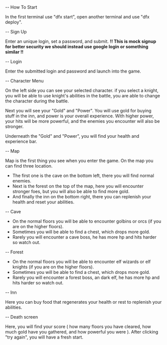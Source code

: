 -- How To Start

  In the first terminal use "dfx start", open another terminal and use "dfx deploy".

-- Sign Up

  Enter an unique login, set a password, and submit.
  **!! This is mock signup for better security we should instead use google login or something similar !!**

-- Login 

  Enter the submitted login and password and launch into the game.

-- Character Menu

  On the left side you can see your selected character. if you select a knight,
  you will be able to use knight's abilities in the battle,
  you are able to change the character during the battle.

  Next you will see your "Gold" and "Power".
  You will use gold for buying stuff in the inn, and power is your overall experience.
  With higher power, your hits will be more powerful,
  and the enemies you encounter will also be stronger.

  Underneath the "Gold" and "Power", you will find your health and experience bar.

-- Map

  Map is the first thing you see when you enter the game. On the map you can find three location.
  - The first one is the cave on the bottom left, there you will find normal enemies.
  - Next is the forest on the top of the map, here you will encounter stronger foes, but you will also be able to find more gold.
  - And finally the inn on the bottom right, there you can replenish your health and reset your abilities.

-- Cave 

  - On the normal floors you will be able to encounter golbins or orcs (if you are on the higher floors).
  - Sometimes you will be able to find a chest, which drops more gold.
  - Rarely you will encounter a cave boss, he has more hp and hits harder so watch out.

-- Forest

  - On the normal floors you will be able to encounter elf wizards or elf knights (if you are on the higher floors).
  - Sometimes you will be able to find a chest, which drops more gold.
  - Rarely you will encounter a forest boss, an dark elf, he has more hp and hits harder so watch out.

-- Inn

  Here you can buy food that regenerates your health or rest to replenish your abilities.

-- Death screen

  Here, you will find your score ( how many floors you have cleared, how much gold have you gathered, and how powerful you were ).
  After clicking "try again", you will have a fresh start.
